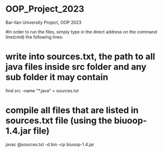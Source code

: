 # OOP_Project_2023
Bar-Ilan University Project, OOP 2023

#In order to run the files, simply type in the direct address on the command line(cmd) the following lines:

# write into sources.txt, the path to all java files inside src folder and any sub folder it may contain
find src -name "*.java" > sources.txt
# compile all files that are listed in sources.txt file (using the biuoop-1.4.jar file)
javac @sources.txt -d bin -cp biuoop-1.4.jar
